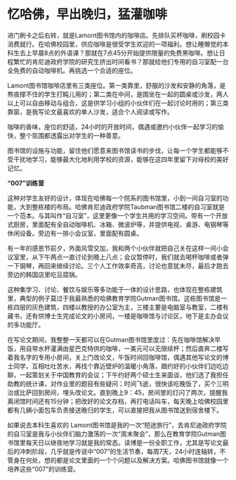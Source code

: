 # 忆哈佛，早出晚归，猛灌咖啡

进门刷卡之后右转，就是Lamont图书馆内的咖啡店。先排队买杯咖啡，刷校园卡消费就行。在哈佛校园里，供应咖啡是很受学生欢迎的一项福利。想让睡懒觉的本科生去上早晨8点的外语课？那就在7点45分开始提供限量的免费黑咖啡。想让日程繁忙的肯尼迪政府学院的研究生挤出时间看书？那就给他们专用的自习室配一台全免费的自动咖啡机。再挑选一个合适的座位。 

Lamont图书馆咖啡店里有三类座位。第一类靠里，舒服的沙发和安静的角落，是熬夜撑不住的学生打盹儿用的；第二类在中间，是围坐在一起的圆桌或沙发，两人以上可以自由移动与组合，这是供学习小组的小伙伴们在一起讨论时用的；第三类靠窗，是我写论文最喜欢的单人沙发，适合个人阅读或写作。 

咖啡的香味，座位的舒适，24小时的开放时间，偶遇或邀约小伙伴一起学习的愉快，整个氛围都透露出对学生的一种善意。 

图书馆的设施与功能，留住他们愿意来图书馆读书的步伐，让每一个学生都能够不受干扰地学习，能够最大化地利用学校的资源，能够在这四年里留下对母校的美好记忆。 

**“007”训练营**

这种对学生友好的设计，体现在哈佛每一个院系的图书馆里，小到一间自习室的功能，大到整栋楼的布局。哈佛肯尼迪政府学院Taubman图书馆二楼的自习室就是一个范本。与其叫作“自习室”，这里更像一个学生共用的学习空间。带有一个开放式厨房，里面配有全自动咖啡机、冰箱、微波炉等，并提供电视、桌游、电钢琴等休闲设备。旁边有一排小会议室，里面配有圆桌。 

有一年的感恩节前夕，外面风雪交加，我和两个小伙伴就把自己关在这样一间小会议室里，从下午两点一直讨论到晚上八点；会议暂停时，我们就去喝杯咖啡或者弹一下钢琴，再回来继续讨论。三个人工作效率奇高，讨论也意犹未尽，最后才跑去旁边的韩国店里吃豆腐锅。 

这种集学习、讨论、餐饮与娱乐等多功能于一体的设计思路，也体现在整栋建筑里，典型的例子莫过于我最熟悉的哈佛教育学院Gutman图书馆。这栋图书馆是一栋四层的灰色建筑，四楼以教授的办公室为主，三楼主要是电脑室与教室，二楼有藏书，还有供博士生完成论文的小房间，一楼是咖啡馆与讨论区，地下是主办会议的多功能厅。 

在写论文期间，我整整一天都可以在Gutman图书馆里度过：先在咖啡馆解决早饭，用自带水杯灌满由星巴克特供的咖啡，一美元可以无限续杯；然后直奔二楼写着我名字的专用小房间，关上门改论文，午饭时间回咖啡馆，偶遇其他写论文的博士同学，互相吐吐苦水，再找个靠近壁炉的温暖小角落，跟约好的小伙伴们边吃边聊，一起策划关于中国教育的会议；下午约好两个硕士生来面谈，他们选了我担任助教的统计课，对作业里的题目有些疑问；时间飞逝，很快该吃晚饭了，买个三明治或比萨回到房间，埋头改论文。直到晚上9：45，房间里的灯闪了两次，提醒我离闭馆时间还有15分钟；把改好的论文存档，再打电话叫车，每天晚上哈佛校园里都有几辆小面包车负责接送晚归的学生，可以直接把我从图书馆送到宿舍楼下。 

如果说去本科生喜欢的 Lamont图书馆是我的一次“短途旅行”，去肯尼迪政府学院的自习室是我与小伙伴们脑力激荡的一次“周末聚会”，那么在教育学院Gutman图书馆里每天日以继夜地学习就是我的常态。读博是一份全职工作，尤其是写论文最后的冲刺阶段，几乎就是传说中“007”的生活节奏，每周7天，24小时连轴转，不管身在何处，想的都是论文里面的一个个问题以及解决方案。哈佛图书馆就像一个培养这些“007”的训练营。